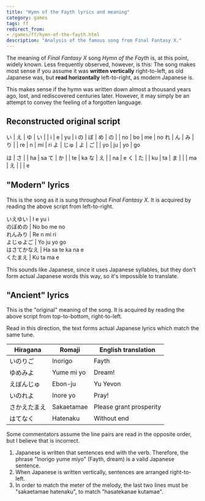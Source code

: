 ```yaml
---
title: "Hymn of the Fayth lyrics and meaning"
category: games
tags: ff
redirect_from:
- /games/ff/hymn-of-the-fayth.html
description: "Analysis of the famous song from Final Fantasy X."
---
```


The meaning of _Final Fantasy X_ song _Hymn of the Fayth_ is, at this point,
widely known. Less frequently observed, however, is this: The song makes most
sense if you assume it was __written vertically__ right-to-left, as old Japanese
was, but __read horizontally__ left-to-right, as modern Japanese is.

This makes sense if the hymn was written down almost a thousand years ago, lost,
and rediscovered centuries later. However, it may simply be an attempt to convey
the feeling of a forgotten language.

## Reconstructed original script

い | え   | ゆ | い | | i  | e  | yu | i
の | ぼ   | め | の | | no | bo | me | no
れ | ん   | み | り | | re | n  | mi | ri
よ | じゅ | よ | ご | | yo | ju | yo | go

は | さ | | ha | sa
て | か | | te | ka
な | え | | na | e
く | た | | ku | ta
   | ま | |    | ma
   | え | |    | e

## "Modern" lyrics

This is the song as it is sung throughout _Final Fantasy X_. It is acquired by
reading the above script from left-to-right.

いえゆい     | I e yu i          
のぼめの     | No bo me no       
れんみり     | Re n mi ri        
よじゅよご   | Yo ju yo go        
はさてかなえ | Ha sa te ka na e   
くたまえ     | Ku ta ma e        

This sounds like Japanese, since it uses Japanese syllables, but they don't form
actual Japanese words this way, so it's impossible to translate.

## "Ancient" lyrics

This is the "original" meaning of the song. It is acquired by reading the above
script from top-to-bottom, right-to-left.

Read in this direction, the text forms actual Japanese lyrics which match the
same tune.

Hiragana     | Romaji     | English translation
-------------|------------|---------------------------
いのりご     | Inorigo    | Fayth
ゆめみよ     | Yume mi yo | Dream!
えぼんじゅ   | Ebon-ju    | Yu Yevon
いのれよ     | Inore yo   | Pray!
さかえたまえ | Sakaetamae | Please grant prosperity
はてなく     | Hatenaku   | Without end

Some commentators assume the line pairs are read in the opposite order, but I
believe that is incorrect.

1. Japanese is written that sentences end with the verb. Therefore, the phrase
   "Inorigo yume miyo" (Fayth, dream) is a valid Japanese sentence.
2. When Japanese is written vertically, sentences are arranged right-to-left.
3. In order to match the meter of the melody, the last two lines must be
   "sakaetamae hatenaku", to match "hasatekanae kutamae".
